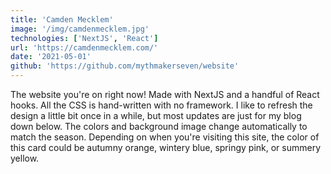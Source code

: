 ```yaml
---
title: 'Camden Mecklem'
image: '/img/camdenmecklem.jpg'
technologies: ['NextJS', 'React']
url: 'https://camdenmecklem.com/'
date: '2021-05-01'
github: 'https://github.com/mythmakerseven/website'
---
```


The website you're on right now! Made with NextJS and a handful of React hooks. All the CSS is hand-written with no framework. I like to refresh the design a little bit once in a while, but most updates are just for my blog down below. The colors and background image change automatically to match the season. Depending on when you're visiting this site, the color of this card could be autumny orange, wintery blue, springy pink, or summery yellow.